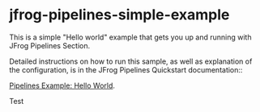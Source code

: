 # jfrog-pipelines-simple-example   

This is a simple "Hello world"  example that gets you up and running with JFrog Pipelines Section.

Detailed instructions on how to run this sample, as well as explanation of the configuration, is in the JFrog Pipelines Quickstart 
documentation::

[Pipelines Example: Hello World](https://www.jfrog.com/confluence/display/JFROG/Pipeline+Example%3A+Hello+World).

Test
